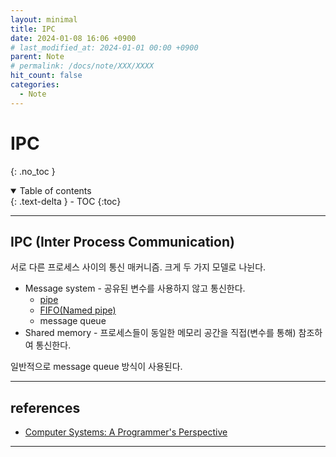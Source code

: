 ```yaml
---
layout: minimal
title: IPC
date: 2024-01-08 16:06 +0900
# last_modified_at: 2024-01-01 00:00 +0900
parent: Note
# permalink: /docs/note/XXX/XXXX
hit_count: false
categories:
  - Note
---
```


# IPC
{: .no_toc }
<details open markdown="block">
  <summary>
    Table of contents
  </summary>
  {: .text-delta }
- TOC
{:toc}
</details>

<hr>

## IPC (Inter Process Communication)

서로 다른 프로세스 사이의 통신 매커니즘. 크게 두 가지 모델로 나뉜다.

* Message system - 공유된 변수를 사용하지 않고 통신한다.
    * [pipe](/docs/note/pipe.html)
    * [FIFO(Named pipe)](/docs/note/named-pipe.html)
    * message queue
* Shared memory - 프로세스들이 동일한 메모리 공간을 직접(변수를 통해) 참조하여 통신한다. 

일반적으로 message queue 방식이 사용된다. 

<hr>

## references
* [Computer Systems: A Programmer's Perspective	](https://www.amazon.com/Computer-Systems-Programmers-Perspective-3rd/dp/013409266X)

<hr>
